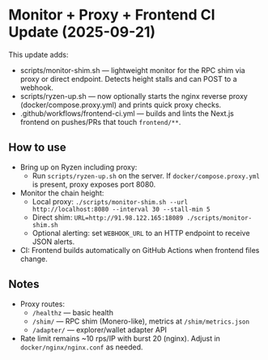 # Monitor + Proxy + Frontend CI Update (2025-09-21)

This update adds:

- scripts/monitor-shim.sh — lightweight monitor for the RPC shim via proxy or direct endpoint. Detects height stalls and can POST to a webhook.
- scripts/ryzen-up.sh — now optionally starts the nginx reverse proxy (docker/compose.proxy.yml) and prints quick proxy checks.
- .github/workflows/frontend-ci.yml — builds and lints the Next.js frontend on pushes/PRs that touch `frontend/**`.

## How to use

- Bring up on Ryzen including proxy:
  - Run `scripts/ryzen-up.sh` on the server. If `docker/compose.proxy.yml` is present, proxy exposes port 8080.
- Monitor the chain height:
  - Local proxy: `./scripts/monitor-shim.sh --url http://localhost:8080 --interval 30 --stall-min 5`
  - Direct shim: `URL=http://91.98.122.165:18089 ./scripts/monitor-shim.sh`
  - Optional alerting: set `WEBHOOK_URL` to an HTTP endpoint to receive JSON alerts.
- CI: Frontend builds automatically on GitHub Actions when frontend files change.

## Notes

- Proxy routes:
  - `/healthz` — basic health
  - `/shim/` — RPC shim (Monero-like), metrics at `/shim/metrics.json`
  - `/adapter/` — explorer/wallet adapter API
- Rate limit remains ~10 rps/IP with burst 20 (nginx). Adjust in `docker/nginx/nginx.conf` as needed.
